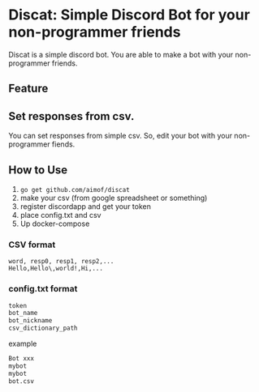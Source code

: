 # Discat: Simple Discord Bot for your non-programmer friends

Discat is a simple discord bot.
You are able to make a bot with your non-programmer friends.

## Feature

## Set responses from csv.

You can set responses from simple csv.
So, edit your bot with your non-programmer fiends.

## How to Use

1. `go get github.com/aimof/discat`
2. make your csv (from google spreadsheet or something)
3. register discordapp and get your token
4. place config.txt and csv
5. Up docker-compose

### CSV format

```csv
word, resp0, resp1, resp2,...
Hello,Hello\,world!,Hi,...
```

### config.txt format

```config.txt
token
bot_name
bot_nickname
csv_dictionary_path
```

example

```config.txt
Bot xxx
mybot
mybot
bot.csv
```
